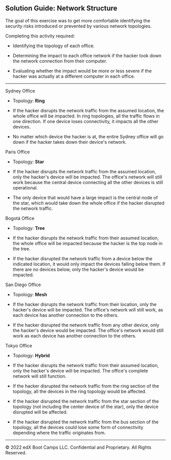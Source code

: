 
## Solution Guide: Network Structure

The goal of this exercise was to get more comfortable identifying the security risks introduced or prevented by various network topologies.

Completing this activity required:

 - Identifying the topology of each office.

 - Determining the impact to each office network if the hacker took down the network connection from their computer.

 - Evaluating whether the impact would be more or less severe if the hacker was actually at a different computer in each office.

--- 
Sydney Office

- Topology: **Ring**

- If the hacker disrupts the network traffic from the assumed location, the whole office will be impacted.  In ring topologies, all the traffic flows in one direction. If one device loses connectivity, it impacts all the other devices.

- No matter which device the hacker is at, the entire Sydney office will go down if the hacker takes down their device's network.



Paris Office

- Topology: **Star**

- If the hacker disrupts the network traffic from the assumed location, only the hacker's device will be impacted. The office's network will still work because the central device connecting all the other devices is still operational. 

- The only device that would have a large impact is the central node of the star, which would take down the whole office if the hacker disrupted the network traffic.

Bogotá Office


- Topology: **Tree**

- If the hacker disrupts the network traffic from their assumed location, the whole office will be impacted because the hacker is the top node in the tree.

- If the hacker disrupted the network traffic from a device below the indicated location, it would only impact the devices falling below them. If there are no devices below, only the hacker's device would be impacted.

San Diego Office

- Topology: **Mesh**

- If the hacker disrupts the network traffic from their location, only the hacker's device will be impacted. The office's network will still work, as each device has another connection to the others.

- If the hacker disrupted the network traffic from any other device, only the hacker's device would be impacted. The office's network would still work as each device has another connection to the others.


Tokyo Office

- Topology: **Hybrid**

- If the hacker disrupts the network traffic from their assumed location, only the hacker's device will be impacted. The office's complete network will still function.

- If the hacker disrupted the network traffic from the ring section of the topology, all the devices in the ring topology would be affected.

- If the hacker disrupted the network traffic from the star section of the topology (not including the center device of the star), only the device disrupted will be affected. 

- If the hacker disrupted the network traffic from the bus section of the topology, all the devices could lose some form of connectivity depending where the traffic originates from.


---
© 2022 edX Boot Camps LLC. Confidential and Proprietary. All Rights Reserved.
